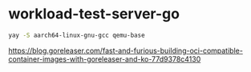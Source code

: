 # workload-test-server-go

```bash
yay -S aarch64-linux-gnu-gcc qemu-base
```


https://blog.goreleaser.com/fast-and-furious-building-oci-compatible-container-images-with-goreleaser-and-ko-77d9378c4130